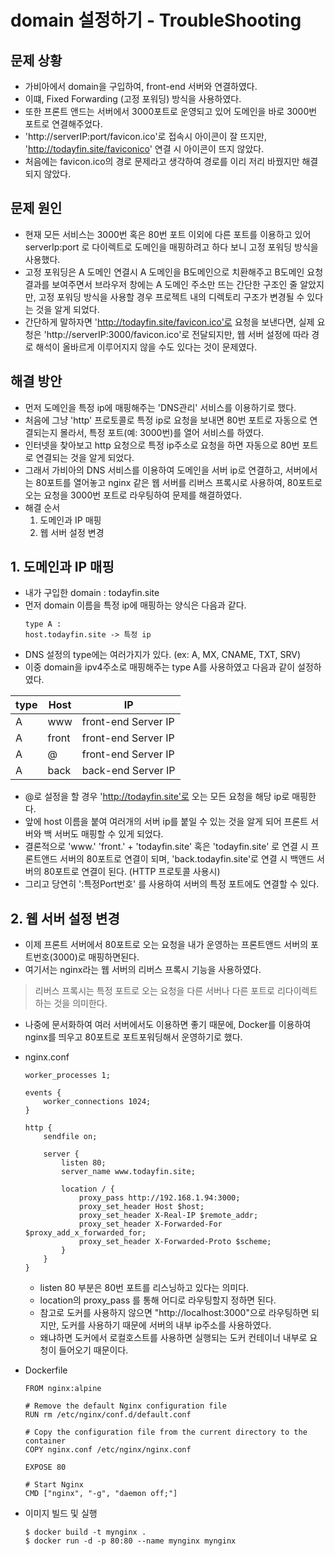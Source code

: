 # domain 설정하기 - TroubleShooting


## 문제 상황
- 가비아에서 domain을 구입하여, front-end 서버와 연결하였다.
- 이떄, Fixed Forwarding (고정 포워딩) 방식을 사용하였다.
- 또한 프론트 앤드는 서버에서 3000포트로 운영되고 있어 도메인을 바로 3000번 포트로 연결해주었다.
- 'http://serverIP:port/favicon.ico'로 접속시 아이콘이 잘 뜨지만, 'http://todayfin.site/faviconico' 연결 시 아이콘이 뜨지 않았다.
- 처음에는 favicon.ico의 경로 문제라고 생각하여 경로를 이리 저리 바꿨지만 해결되지 않았다.

## 문제 원인
- 현재 모든 서비스는 3000번 혹은 80번 포트 이외에 다른 포트를 이용하고 있어 serverIp:port 로 다이렉트로 도메인을 매핑하려고 하다 보니 고정 포워딩 방식을 사용했다.
- 고정 포워딩은 A 도메인 연결시 A 도메인을 B도메인으로 치환해주고 B도메인 요청 결과를 보여주면서 브라우저 창에는 A 도메인 주소만 뜨는 간단한 구조인 줄 알았지만, 고정 포워딩 방식을 사용할 경우 프로젝트 내의 디렉토리 구조가 변경될 수 있다는 것을 알게 되었다.
- 간단하게 말하자면 'http://todayfin.site/favicon.ico'로 요청을 보낸다면, 실제 요청은 'http://serverIP:3000/favicon.ico'로 전달되지만, 웹 서버 설정에 따라 경로 해석이 올바르게 이루어지지 않을 수도 있다는 것이 문제였다.


## 해결 방안
- 먼저 도메인을 특정 ip에 매핑해주는 'DNS관리' 서비스를 이용하기로 했다.
- 처음에 그냥 'http' 프로토콜로 특정 ip로 요청을 보내면 80번 포트로 자동으로 연결되는지 몰라서, 특정 포트(예: 3000번)를 열어 서비스를 하였다.
- 인터넷을 찾아보고 http 요청으로 특정 ip주소로 요청을 하면 자동으로 80번 포트로 연결되는 것을 알게 되었다.
- 그래서 가비아의 DNS 서비스를 이용하여 도메인을 서버 ip로 연결하고, 서버에서는 80포트를 열어놓고 nginx 같은 웹 서버를 리버스 프록시로 사용하여, 80포트로 오는 요청을 3000번 포트로 라우팅하여 문제를 해결하였다.
- 해결 순서
    1. 도메인과 IP 매핑
    2. 웹 서버 설정 변경


## 1. 도메인과 IP 매핑
- 내가 구입한 domain : todayfin.site
- 먼저 domain 이름을 특정 ip에 매핑하는 양식은 다음과 같다.
    ```
    type A :
    host.todayfin.site -> 특정 ip
    ```
- DNS 설정의 type에는 여러가지가 있다. (ex: A, MX, CNAME, TXT, SRV)
- 이중 domain을 ipv4주소로 매핑해주는 type A를 사용하였고 다음과 같이 설정하였다.

| type | Host | IP |
|----------|----------|----------|
| A | www | front-end Server IP |
| A | front | front-end Server IP |
| A | @ | front-end Server IP |
| A | back | back-end Server IP |

- @로 설정을 할 경우 'http://todayfin.site'로 오는 모든 요청을 해당 ip로 매핑한다.
- 앞에 host 이름을 붙여 여러개의 서버 ip를 붙일 수 있는 것을 알게 되어 프론트 서버와 백 서버도 매핑할 수 있게 되었다.
- 결론적으로 'www.' 'front.' + 'todayfin.site' 혹은 'todayfin.site' 로 연결 시 프론트앤드 서버의 80포트로 연결이 되며, 'back.todayfin.site'로 연결 시 백앤드 서버의 80포트로 연결이 된다. (HTTP 프로토콜 사용시)
- 그리고 당연히 ':특정Port번호' 를 사용하여 서버의 특정 포트에도 연결할 수 있다.


## 2. 웹 서버 설정 변경
- 이제 프론트 서버에서 80포트로 오는 요청을 내가 운영하는 프론트앤드 서버의 포트번호(3000)로 매핑하면된다.
- 여기서는 nginx라는 웹 서버의 리버스 프록시 기능을 사용하였다.

> 리버스 프록시는 특정 포트로 오는 요청을 다른 서버나 다른 포트로 리다이렉트하는 것을 의미한다.

- 나중에 문서화하여 여러 서버에서도 이용하면 좋기 때문에, Docker를 이용하여 nginx를 띄우고 80포트로 포트포워딩해서 운영하기로 했다.
- nginx.conf
    ```
    worker_processes 1;

    events {
        worker_connections 1024;
    }

    http {
        sendfile on;

        server {
            listen 80;
            server_name www.todayfin.site;

            location / {
                proxy_pass http://192.168.1.94:3000;
                proxy_set_header Host $host;
                proxy_set_header X-Real-IP $remote_addr;
                proxy_set_header X-Forwarded-For $proxy_add_x_forwarded_for;
                proxy_set_header X-Forwarded-Proto $scheme;
            }
        }
    }
    ```
    - listen 80 부분은 80번 포트를 리스닝하고 있다는 의미다.
    - location의 proxy_pass 를 통해 어디로 라우팅할지 정하면 된다.
    - 참고로 도커를 사용하지 않으면 "http://localhost:3000"으로 라우팅하면 되지만, 도커를 사용하기 때문에 서버의 내부 ip주소를 사용하였다.
    - 왜냐하면 도커에서 로컬호스트를 사용하면 실행되는 도커 컨테이너 내부로 요청이 들어오기 때문이다.

- Dockerfile
    ```
    FROM nginx:alpine

    # Remove the default Nginx configuration file
    RUN rm /etc/nginx/conf.d/default.conf

    # Copy the configuration file from the current directory to the container
    COPY nginx.conf /etc/nginx/nginx.conf

    EXPOSE 80

    # Start Nginx
    CMD ["nginx", "-g", "daemon off;"]
    ```

- 이미지 빌드 및 실행
    ```
    $ docker build -t mynginx .
    $ docker run -d -p 80:80 --name mynginx mynginx
    ```



